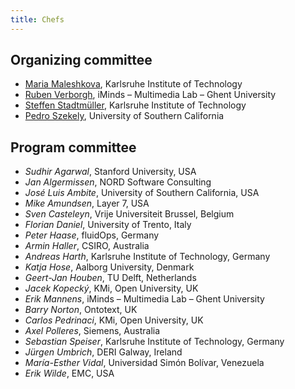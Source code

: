 ```yaml
---
title: Chefs
---
```

## Organizing committee
- [Maria Maleshkova](mailto:maria.maleshkova@kit.edu), Karlsruhe Institute of Technology
- [Ruben Verborgh](mailto:ruben.verborgh@ugent.be), iMinds – Multimedia Lab – Ghent University
- [Steffen Stadtmüller](mailto:steffen.stadtmueller@kit.edu), Karlsruhe Institute of Technology
- [Pedro Szekely](mailto:pszekely@isi.edu), University of Southern California

## Program committee
- *Sudhir Agarwal*, Stanford University, USA
- *Jan Algermissen*, NORD Software Consulting
- *José Luis Ambite*, University of Southern California, USA
- *Mike Amundsen*, Layer 7, USA
- *Sven Casteleyn*, Vrije Universiteit Brussel, Belgium
- *Florian Daniel*, University of Trento, Italy
- *Peter Haase*, fluidOps, Germany
- *Armin Haller*, CSIRO, Australia
- *Andreas Harth*, Karlsruhe Institute of Technology, Germany
- *Katja Hose*, Aalborg University, Denmark
- *Geert-Jan Houben*, TU Delft, Netherlands
- *Jacek Kopecký*, KMi, Open University, UK
- *Erik Mannens*, iMinds – Multimedia Lab – Ghent University
- *Barry Norton*, Ontotext, UK
- *Carlos Pedrinaci*, KMi, Open University, UK
- *Axel Polleres*, Siemens, Australia
- *Sebastian Speiser*, Karlsruhe Institute of Technology, Germany
- *Jürgen Umbrich*, DERI Galway, Ireland
- *María-Esther Vidal*, Universidad Simón Bolívar, Venezuela
- *Erik Wilde*, EMC, USA
